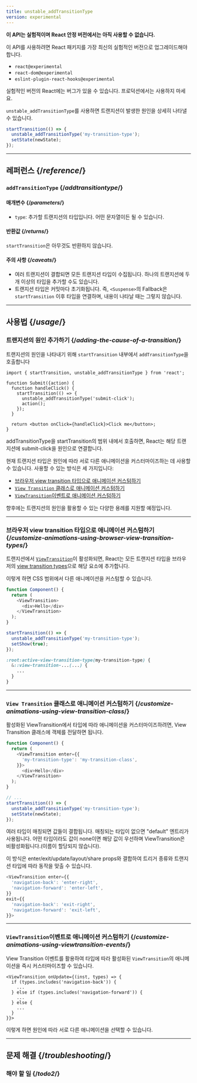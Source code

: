 ```yaml
---
title: unstable_addTransitionType
version: experimental
---
```


<Experimental>

**이 API는 실험적이며 React 안정 버전에서는 아직 사용할 수 없습니다.**

이 API를 사용하려면 React 패키지를 가장 최신의 실험적인 버전으로 업그레이드해야 합니다.

- `react@experimental`
- `react-dom@experimental`
- `eslint-plugin-react-hooks@experimental`

실험적인 버전의 React에는 버그가 있을 수 있습니다. 프로덕션에서는 사용하지 마세요.

</Experimental>

<Intro>

`unstable_addTransitionType`를 사용하면 트랜지션이 발생한 원인을 상세히 나타낼 수 있습니다.


```js
startTransition(() => {
  unstable_addTransitionType('my-transition-type');
  setState(newState);
});
```

</Intro>

<InlineToc />

---

## 레퍼런스 {/*reference*/}

### `addTransitionType` {/*addtransitiontype*/}

#### 매개변수 {/*parameters*/}

- `type`: 추가할 트랜지션의 타입입니다. 어떤 문자열이든 될 수 있습니다.

#### 반환값 {/*returns*/}

`startTransition`은 아무것도 반환하지 않습니다.

#### 주의 사항 {/*caveats*/}

- 여러 트랜지션이 결합되면 모든 트랜지션 타입이 수집됩니다. 하나의 트랜지션에 두 개 이상의 타입을 추가할 수도 있습니다.
- 트랜지션 타입은 커밋마다 초기화됩니다. 즉, `<Suspense>`의 Fallback은 `startTransition` 이후 타입을 연결하며, 내용이 나타날 때는 그렇지 않습니다.

---

## 사용법 {/*usage*/}

### 트랜지션의 원인 추가하기 {/*adding-the-cause-of-a-transition*/}

트랜지션의 원인을 나타내기 위해 `startTransition` 내부에서 `addTransitionType`을 호출합니다

``` [[1, 6, "unstable_addTransitionType"], [2, 5, "startTransition", [3, 6, "'submit-click'"]]
import { startTransition, unstable_addTransitionType } from 'react';

function Submit({action) {
  function handleClick() {
    startTransition(() => {
      unstable_addTransitionType('submit-click');
      action();
    });
  }

  return <button onClick={handleClick}>Click me</button>;
}

```

<CodeStep step={1}>addTransitionType</CodeStep>을 <CodeStep step={2}>startTransition</CodeStep>의 범위 내에서 호출하면, React는 해당 트랜지션에 <CodeStep step={3}>submit-click</CodeStep>을 원인으로 연결합니다.

현재 트랜지션 타입은 원인에 따라 서로 다른 애니메이션을 커스터마이즈하는 데 사용할 수 있습니다. 사용할 수 있는 방식은 세 가지입니다:

- [브라우저 view transition 타입으로 애니메이션 커스텀하기](#customize-animations-using-browser-view-transition-types)
- [`View Transition` 클래스로 애니메이션 커스텀하기](#customize-animations-using-view-transition-class)
- [`ViewTransition`이벤트로 애니메이션 커스텀하기](#customize-animations-using-viewtransition-events) 

향후에는 트랜지션의 원인을 활용할 수 있는 다양한 용례를 지원할 예정입니다.

---
### 브라우저 view transition 타입으로 애니메이션 커스텀하기 {/*customize-animations-using-browser-view-transition-types*/}

트랜지션에서 [`ViewTransition`](/reference/react/ViewTransition)이 활성화되면, React는 모든 트랜지션 타입을 브라우저의 [view transition types](https://www.w3.org/TR/css-view-transitions-2/#active-view-transition-pseudo-examples)으로 해당 요소에 추가합니다.

이렇게 하면 CSS 범위에서 다른 애니메이션을 커스텀할 수 있습니다.

```js [11]
function Component() {
  return (
    <ViewTransition>
      <div>Hello</div>
    </ViewTransition>
  );
}

startTransition(() => {
  unstable_addTransitionType('my-transition-type');
  setShow(true);
});
```

```css
:root:active-view-transition-type(my-transition-type) {
  &::view-transition-...(...) {
    ...
  }
}
```

---

### `View Transition` 클래스로 애니메이션 커스텀하기 {/*customize-animations-using-view-transition-class*/}

활성화된 ViewTransition에서 타입에 따라 애니메이션을 커스터마이즈하려면, View Transition 클래스에 객체를 전달하면 됩니다.

```js
function Component() {
  return (
    <ViewTransition enter={{
      'my-transition-type': 'my-transition-class',
    }}>
      <div>Hello</div>
    </ViewTransition>
  );
}

// ...
startTransition(() => {
  unstable_addTransitionType('my-transition-type');
  setState(newState);
});
```

여러 타입이 매칭되면 값들이 결합됩니다. 매칭되는 타입이 없으면 "default" 엔트리가 사용됩니다. 어떤 타입이라도 값이 none이면 해당 값이 우선하며 ViewTransition은 비활성화됩니다.(이름이 할당되지 않습니다).

이 방식은 enter/exit/update/layout/share props와 결합하여 트리거 종류와 트랜지션 타입에 따라 동작을 맞출 수 있습니다.

```js
<ViewTransition enter={{
  'navigation-back': 'enter-right',
  'navigation-forward': 'enter-left',
}}
exit={{
  'navigation-back': 'exit-right',
  'navigation-forward': 'exit-left',
}}>
```

---

### `ViewTransition`이벤트로 애니메이션 커스텀하기 {/*customize-animations-using-viewtransition-events*/}

View Transition 이벤트를 활용하여 타입에 따라 활성화된 `ViewTransition`의 애니메이션을 즉시 커스터마이즈할 수 있습니다.

```
<ViewTransition onUpdate={(inst, types) => {
  if (types.includes('navigation-back')) {
    ...
  } else if (types.includes('navigation-forward')) {
    ...
  } else {
    ...
  }
}}>
```

이렇게 하면 원인에 따라 서로 다른 애니메이션을 선택할 수 있습니다.

---

## 문제 해결 {/*troubleshooting*/}

### 해야 할 일 {/*todo2*/}
